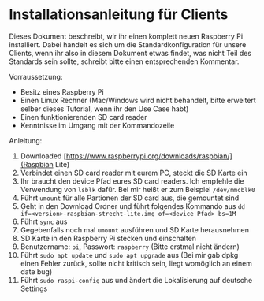 # Installationsanleitung für Clients

Dieses Dokument beschreibt, wir ihr einen komplett neuen Raspberry Pi
installiert. Dabei handelt es sich um die Standardkonfiguration für unsere
Clients, wenn ihr also in diesem Dokument etwas findet, was nicht Teil des
Standards sein sollte, schreibt bitte einen entsprechenden Kommentar.

Vorraussetzung:
 * Besitz eines Raspberry Pi
 * Einen Linux Rechner (Mac/Windows wird nicht behandelt, bitte erweitert selber
   	       	        dieses Tutorial, wenn ihr den Use Case habt)
 * Einen funktionierenden SD card reader
 * Kenntnisse im Umgang mit der Kommandozeile

Anleitung:
 1. Downloaded [https://www.raspberrypi.org/downloads/raspbian/](Raspbian Lite)
 2. Verbindet einen SD card reader mit eurem PC, steckt die SD Karte ein
 3. Ihr braucht den device Pfad eures SD card readers. Ich empfehle die Verwendung von `lsblk` dafür. Bei mir heißt er zum Beispiel `/dev/mmcblk0`
 4. Führt `umount` für alle Partionen der SD card aus, die gemountet sind
 5. Geht in den Download Ordner und führt folgendes Kommando aus
 `dd if=<version>-raspbian-strecht-lite.img of=<device Pfad> bs=1M`
 6. Führt `sync` aus
 7. Gegebenfalls noch mal `umount` ausführen und SD Karte herausnehmen
 8. SD Karte in den Raspberry Pi stecken und einschalten
 9. Benutzername: `pi`, Passwort: `raspberry` (Bitte erstmal nicht ändern)
 10. Führt `sudo apt update` und `sudo apt upgrade` aus (Bei mir gab dpkg einen
     Fehler zurück, sollte nicht kritisch sein, liegt womöglich an einem date
     bug)
 11. Führt `sudo raspi-config` aus und ändert die Lokalisierung auf deutsche
     Settings
